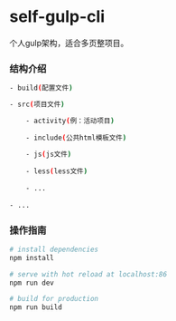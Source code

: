 # self-gulp-cli

个人gulp架构，适合多页整项目。

### 结构介绍

``` bash
- build(配置文件)

- src(项目文件)

    - activity(例：活动项目)
    
    - include(公共html模板文件)
    
    - js(js文件)
    
    - less(less文件)
    
    - ...
    
- ...
```

### 操作指南

``` bash
# install dependencies
npm install

# serve with hot reload at localhost:86
npm run dev

# build for production
npm run build
```
